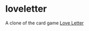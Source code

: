 # loveletter
A clone of the card game [Love Letter](https://boardgamegeek.com/boardgame/129622/love-letter)
